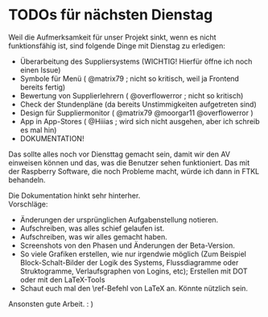TODOs für nächsten Dienstag
===========================

Weil die Aufmerksamkeit für unser Projekt sinkt, wenn es nicht funktionsfähig ist, sind folgende Dinge mit Dienstag zu erledigen:   

- Überarbeitung des Suppliersystems (WICHTIG! Hierfür öffne ich noch einen Issue)   
- Symbole für Menü ( @matrix79 ; nicht so kritisch, weil ja Frontend bereits fertig)   
- Bewertung von Supplierlehrern ( @overflowerror ; nicht so kritisch)   
- Check der Stundenpläne (da bereits Unstimmigkeiten aufgetreten sind)   
- Design für Suppliermonitor ( @matrix79 @moorgar11 @overflowerror )   
- App in App-Stores ( @Hiiias ; wird sich nicht ausgehen, aber ich schreib es mal hin)   
- DOKUMENTATION!   
   
Das sollte alles noch vor Diensttag gemacht sein, damit wir den AV einweisen können und das, was die Benutzer sehen funktioniert. Das mit der Raspberry Software, die noch Probleme macht, würde ich dann in FTKL behandeln.   
    
    
Die Dokumentation hinkt sehr hinterher.   
Vorschläge:   
- Änderungen der ursprünglichen Aufgabenstellung notieren.  
- Aufschreiben, was alles schief gelaufen ist.   
- Aufschreiben, was wir alles gemacht haben.   
- Screenshots von den Phasen und Änderungen der Beta-Version.   
- So viele Grafiken erstellen, wie nur irgendwie möglich (Zum Beispiel Block-Schalt-Bilder der Logik des Systems, Flussdiagramme oder Struktogramme, Verlaufsgraphen von Logins, etc); Erstellen mit DOT oder mit den LaTeX-Tools   
- Schaut euch mal den \ref-Befehl von LaTeX an. Könnte nützlich sein.   
    
Ansonsten gute Arbeit. : )   
